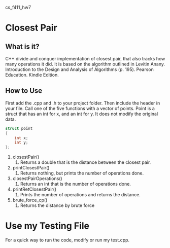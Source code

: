 cs_f411_hw7

# Closest Pair

## What is it?

C++ divide and conquer implementation of closest pair, that also tracks how many
operations it did. It is based on the algorithm outlined in Levitin Anany.
Introduction to the Design and Analysis of Algorithms (p. 195). Pearson
Education. Kindle Edition.

## How to Use

First add the .cpp and .h to your project folder. Then include the header in
your file. Call one of the five functions with a vector of points. Point is a
struct that has an int for x, and an int for y. It does not modify the original
data.

```c++
struct point
{
    int x;
    int y;
};
```

1. closestPair()
    1. Returns a double that is the distance between the closest pair.
1. printClosestPair()
    1. Returns nothing, but prints the number of operations done.
1. closestPairOperations()
    1. Returns an int that is the number of operations done.
1. printRetClosestPair()
    1. Prints the number of operations and returns the distance.
1. brute_force_cp()
    1. Returns the distance by brute force

# Use my Testing File

For a quick way to run the code, modify or run my test.cpp.
